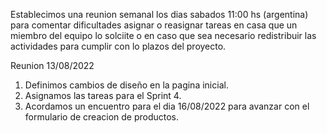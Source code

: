 Establecimos una reunion semanal los dias sabados 11:00 hs (argentina) para comentar dificultades asignar o reasignar tareas en casa que un miembro del equipo lo solciite o en caso que sea necesario redistribuir las actividades para cumplir con lo plazos del proyecto.

Reunion 13/08/2022

1) Definimos cambios de diseño en la pagina inicial.
2) Asignamos las tareas para el Sprint 4.
3) Acordamos un encuentro para el dia 16/08/2022 para avanzar con el formulario de creacion de productos.
